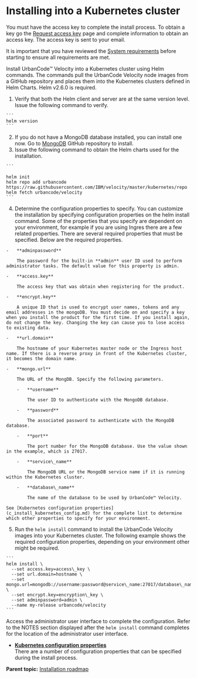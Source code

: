 # Installing into a Kubernetes cluster

You must have the access key to complete the install process. To obtain a key go the [Request access key](https://www.uc-velocity.com/) page and complete information to obtain an access key. The access key is sent to your email.

It is important that you have reviewed the [System requirements](c_install_requirements.md) before starting to ensure all requirements are met.

Install UrbanCode™ Velocity into a Kubernetes cluster using Helm commands. The commands pull the UrbanCode Velocity node images from a GitHub repository and places them into the Kubernetes clusters defined in Helm Charts. Helm v2.6.0 is required.

1.   Verify that both the Helm client and server are at the same version level. Issue the following command to verify. 

    ```
    helm version
    ```

2.   If you do not have a MongoDB database installed, you can install one now. Go to [MongoDB](https://github.com/kubernetes/charts/tree/master/stable/mongodb) GitHub repository to install. 
3.   Issue the following command to obtain the Helm charts used for the installation. 

    ```
    
    helm init
    helm repo add urbancode https://raw.githubusercontent.com/IBM/velocity/master/kubernetes/repo
    helm fetch urbancode/velocity
    ```

4.   Determine the configuration properties to specify. You can customize the installation by specifying configuration properties on the helm install command. Some of the properties that you specify are dependent on your environment, for example if you are using Ingres there are a few related properties. There are several required properties that must be specified. Below are the required properties.

    -   **adminpassword**

        The password for the built-in **admin** user ID used to perform administrator tasks. The default value for this property is admin.

    -   **access.key**

        The access key that was obtain when registering for the product.

    -   **encrypt.key**

        A unique ID that is used to encrypt user names, tokens and any email addresses in the mongoDB. You must decide on and specify a key when you install the product for the first time. If you install again, do not change the key. Changing the key can cause you to lose access to existing data.

    -   **url.domain**

        The hostname of your Kubernetes master node or the Ingress host name. If there is a reverse proxy in front of the Kubernetes cluster, it becomes the domain name.

    -   **mongo.url**

        The URL of the MongDB. Specify the following parameters.

        -   **username**

            The user ID to authenticate with the MongoDB database.

        -   **password**

            The associated password to authenticate with the MongoDB database.

        -   **port**

            The port number for the MongoDB database. Use the value shown in the example, which is 27017.

        -   **service\_name**

            The MongoDB URL or the MongoDB service name if it is running within the Kubernetes cluster.

        -   **database\_name**

            The name of the database to be used by UrbanCode™ Velocity.

    See [Kubernetes configuration properties](c_install_kubernetes_config.md) for the complete list to determine which other properties to specify for your environment.

5.   Run the `helm install` command to install the UrbanCode Velocity images into your Kubernetes cluster. The following example shows the required configuration properties, depending on your environment other might be required. 

    ```
    helm install \
      --set access.key=access\_key \
      --set url.domain=hostname \
      --set mongo.url=mongodb://username:password@service\_name:27017/database\_name \
      --set encrypt.key=encryption\_key \
      --set adminpassword=admin \
      --name my-release urbancode/velocity
    ```


Access the administrator user interface to complete the configuration. Refer to the NOTES section displayed after the `helm install` command completes for the location of the administrator user interface.

-   **[Kubernetes configuration properties](../../com.insights.doc/topics/c_install_kubernetes_config.md)**  
There are a number of configuration properties that can be specified during the install process.

**Parent topic:** [Installation roadmap](../../com.uvelocity.doc/topics/c_install_se_roadmap.md)

